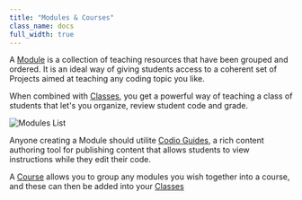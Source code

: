 ```yaml
---
title: "Modules & Courses"
class_name: docs
full_width: true
---
```


A [Module](/docs/dashboard/modules/) is a collection of teaching resources that have been grouped and ordered. It is an ideal way of giving students access to a coherent set of Projects aimed at teaching any coding topic you like.

When combined with [Classes](/docs/dashboard/classes/), you get a powerful way of teaching a class of students that let's you organize, review student code and grade.

![Modules List](/img/docs/module_list.png)

Anyone creating a Module should utilite [Codio Guides](/docs/ide/tools/guides/), a rich content authoring tool for publishing content that allows students to view instructions while they edit their code.

A [Course](/docs/dashboard/courses/) allows you to group any modules you wish together into a course, and these can then be added into your  [Classes](/docs/dashboard/classes)